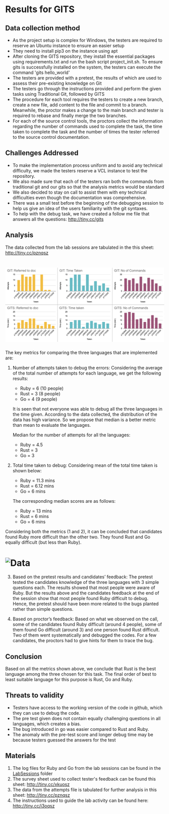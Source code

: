 # Results for GITS
 
## Data collection method

* As the project setup is complex for Windows, the testers are required to reserve an Ubuntu instance to ensure an easier setup
* They need to install pip3 on the instance using apt
* After cloning the GITS repository, they install the essential packages using requirements.txt and run the bash script project_init.sh. To ensure gits is successfully installed on the system, the testers can execute the command 'gits hello_world'
* The testers are provided with a pretest, the results of which are used to assess their pre-existing knowledge on Git
* The testers go through the instructions provided and perform the given tasks using Traditional Git, followed by GITS
* The procedure for each tool requires the testers to create a new branch, create a new file, add content to the file and commit to a branch. Meanwhile, the proctor makes a change to the main branch and tester is required to rebase and finally merge the two branches.
* For each of the source control tools, the proctors collect the information regarding the number of commands used to complete the task, the time taken to complete the task and the number of times the tester referred to the source control documentation. 
 
## Challenges Addressed
* To make the implementation process uniform and to avoid any technical difficulty, we made the testers reserve a VCL instance to test the repository.
* We also made sure that each of the testers ran both the commands from traditional git and our gits so that the analysis metrics would be standard
* We also decided to stay on call to assist them with eny technical difficulties even though the documentation was comprehensive.
* There was a small test before the beginning of the debugging session to help us give an idea of the users familiarity with the git syntaxes. 
* To help with the  debug task, we have created a follow me file that answers all the questions: http://tiny.cc/gits
 
## Analysis
The data collected from the lab sessions are tabulated in the this sheet: http://tiny.cc/pznqsz

# ![Data](./etc/data.PNG)
 
The key metrics for comparing the three languages that are implemented are:

1. Number of attempts taken to debug the errors: Considering the average of the total number of attempts for each language, we get the following results:

    * Ruby = 6 (10 people)
    * Rust = 3 (8 people)
    * Go = 4 (9 people)

    It is seen that not everyone was able to debug all the three languages in the time given. According to the data collected, the distribution of the data has high variance. So we propose that median is a better metric than mean to evaluate the languages.

    Median for the number of attempts for all the languages:

    * Ruby = 4.5 
    * Rust = 3
    * Go = 3
 
2. Total time taken to debug: Considering mean of the total time taken is shown below:
    * Ruby = 11.3 mins
    * Rust = 6.12 mins
    * Go = 6 mins

    The corresponding median scores are as follows:
    * Ruby = 13 mins
    * Rust = 6 mins
    * Go = 6 mins

Considering both the metrics (1 and 2), it can be concluded that candidates found Ruby more difficult than the other two. They found Rust and Go equally difficult (but less than Ruby).

# ![Data](./etc/metric.PNG)

 
3. Based on the pretest results and candidates’ feedback: The pretest tested the candidates knowledge of the three languages with 3 simple questions each. The results showed that most people were aware of Ruby. But the results above and the candidates feedback at the end of the session show that most people found Ruby difficult to debug. Hence, the pretest should have been more related to the bugs planted rather than simple questions.
 
4. Based on proctor’s feedback: Based on what we observed on the call, some of the candidates found Ruby difficult (around 4 people), some of them found Go difficult (around 3) and one person found Rust difficult. Two of them went systematically and debugged the codes. For a few candidates, the proctors had to give hints for them to trace the bug.

## Conclusion
Based on all the metrics shown above, we conclude that Rust is the best language among the three chosen for this task. The final order of best to least suitable language for this purpose is Rust, Go and Ruby.
 
## Threats to validity
* Testers have access to the working version of the code in github, which they can use to debug the code.
* The pre test given does not contain equally challenging questions in all languages, which creates a bias.
* The bug introduced in go was easier compared to Rust and Ruby.
* The anomaly with the pre-test score and longer debug time may be because testers guessed the answers for the test

## Materials 
1. The log files for Ruby and Go from the lab sessions can be found in the [LabSessions](./LabSessionData/Attempts) folder
2. The survey sheet used to collect tester's feedback can be found this sheet: http://tiny.cc/xkuosz
3. The data from the attempts file is tabulated for further analysis in this sheet: http://tiny.cc/pznqsz
4. The instructions used to guide the lab activity can be found here: http://tiny.cc/i3oqsz
 
